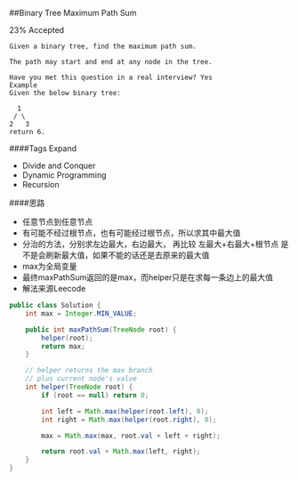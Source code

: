 ##Binary Tree Maximum Path Sum


23% Accepted

	Given a binary tree, find the maximum path sum.

	The path may start and end at any node in the tree.

	Have you met this question in a real interview? Yes
	Example
	Given the below binary tree:

	  1
	 / \
	2   3
	return 6.

####Tags Expand
- Divide and Conquer
- Dynamic Programming
- Recursion

####思路
- 任意节点到任意节点
- 有可能不经过根节点，也有可能经过根节点，所以求其中最大值
- 分治的方法，分别求左边最大，右边最大， 再比较 左最大+右最大+根节点 是不是会刷新最大值，如果不能的话还是去原来的最大值
- max为全局变量
- 最终maxPathSum返回的是max，而helper只是在求每一条边上的最大值
- 解法来源Leecode

```java
public class Solution {
    int max = Integer.MIN_VALUE;

    public int maxPathSum(TreeNode root) {
        helper(root);
        return max;
    }

    // helper returns the max branch
    // plus current node's value
    int helper(TreeNode root) {
        if (root == null) return 0;

        int left = Math.max(helper(root.left), 0);
        int right = Math.max(helper(root.right), 0);

        max = Math.max(max, root.val + left + right);

        return root.val + Math.max(left, right);
    }
}
```
